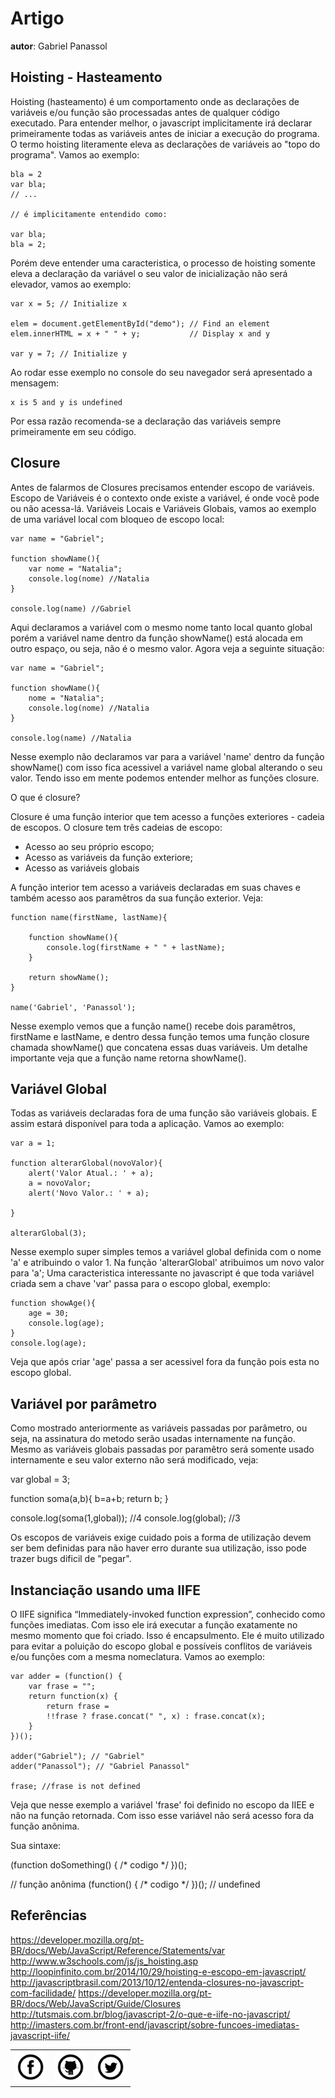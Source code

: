 # Artigo
**autor**: Gabriel Panassol

## Hoisting - Hasteamento

Hoisting (hasteamento) é um comportamento onde as declarações de variáveis e/ou função são processadas antes de qualquer código executado.
Para entender melhor, o javascript implicitamente irá declarar primeiramente todas as variáveis antes de iniciar a execução do programa. O termo 
hoisting literamente eleva as declarações de variáveis ao "topo do programa". Vamos ao exemplo:

```
bla = 2
var bla;
// ...

// é implicitamente entendido como:

var bla;
bla = 2;
```

Porém deve entender uma caracteristica, o processo de hoisting somente eleva a declaração da variável o seu valor de inicialização
não será elevador, vamos ao exemplo:

```
var x = 5; // Initialize x

elem = document.getElementById("demo"); // Find an element 
elem.innerHTML = x + " " + y;           // Display x and y

var y = 7; // Initialize y
```

Ao rodar esse exemplo no console do seu navegador será apresentado a mensagem:

```
x is 5 and y is undefined
```

Por essa razão recomenda-se a declaração das variáveis sempre primeiramente em seu código.

## Closure

Antes de falarmos de Closures precisamos entender escopo de variáveis. Escopo de Variáveis é o contexto onde existe a variável, é onde você pode ou não acessa-lá.
Variáveis Locais e Variáveis Globais, vamos ao exemplo de uma variável local com bloqueo de escopo local:

```
var name = "Gabriel";

function showName(){
	var nome = "Natalia";
	console.log(nome) //Natalia
}

console.log(name) //Gabriel
```

Aqui declaramos a variável com o mesmo nome tanto local quanto global porém a variável name dentro da função showName() está alocada em outro espaço, ou seja, não é o mesmo 
valor. Agora veja a seguinte situação:

```
var name = "Gabriel";

function showName(){
	nome = "Natalia";
	console.log(nome) //Natalia
}

console.log(name) //Natalia
```

Nesse exemplo não declaramos var para a variável 'name' dentro da função showName() com isso fica acessivel a variável name global alterando o seu valor. 
Tendo isso em mente podemos entender melhor as funções closure.

O que é closure?

Closure é uma função interior que tem acesso a funções exteriores - cadeia de escopos. O closure tem três cadeias de escopo:

- Acesso ao seu próprio escopo;
- Acesso as variáveis da função exteriore;
- Acesso as variáveis globais

A função interior tem acesso a variáveis declaradas em suas chaves e também acesso aos paramêtros da sua função exterior. Veja:

```
function name(firstName, lastName){

	function showName(){
		console.log(firstName + " " + lastName);
	}
	
	return showName();
}

name('Gabriel', 'Panassol');
```

Nesse exemplo vemos que a função name() recebe dois paramêtros, firstName e lastName, e dentro dessa função temos uma função closure chamada showName() que concatena essas 
duas variáveis. Um detalhe importante veja que a função name retorna showName().

## Variável Global

Todas as variáveis declaradas fora de uma função são variáveis globais. E assim estará disponível para toda a aplicação. Vamos ao exemplo:

```
var a = 1;

function alterarGlobal(novoValor){
	alert('Valor Atual.: ' + a);
	a = novoValor;
	alert('Novo Valor.: ' + a);
	
}

alterarGlobal(3);
```

Nesse exemplo super simples temos a variável global definida com o nome 'a' e atribuindo o valor 1. Na função 'alterarGlobal' atribuimos um novo valor para 'a';
Uma caracteristica interessante no javascript é que toda variável criada sem a chave 'var' passa para o escopo global, exemplo:

```
function showAge(){
	age = 30;
	console.log(age);
}
console.log(age);
```
Veja que após criar 'age' passa a ser acessivel fora da função pois esta no escopo global.


## Variável por parâmetro 

Como mostrado anteriormente as variáveis passadas por parâmetro, ou seja, na assinatura do metodo serão usadas internamente na função. Mesmo as variáveis globais passadas por paramêtro será somente usado internamente e seu valor externo não será modificado, veja:

var global = 3;

function soma(a,b){
	b=a+b;
	return b;
}

console.log(soma(1,global));
//4
console.log(global);
//3

Os escopos de variáveis exige cuidado pois a forma de utilização devem ser bem definidas para não haver erro durante sua utilização, isso pode trazer bugs dificil de "pegar".

## Instanciação usando uma IIFE

O IIFE significa “Immediately-invoked function expression”, conhecido como funções imediatas. Com isso ele irá executar a função exatamente no mesmo momento que foi criado. Isso é encapsulmento. 
Ele é muito utilizado para evitar a poluição do escopo global e possíveis conflitos de variáveis e/ou funções com a mesma nomeclatura. Vamos ao exemplo:

```
var adder = (function() {
	var frase = "";
 	return function(x) { 
 		return frase = 
 		!!frase ? frase.concat(" ", x) : frase.concat(x);
 	}
})();
 
adder("Gabriel"); // "Gabriel"
adder("Panassol"); // "Gabriel Panassol"

frase; //frase is not defined
```

Veja que nesse exemplo a variável 'frase' foi definido no escopo da IIEE e não na função retornada. Com isso esse variável não será acesso fora da função anônima.

Sua sintaxe:

(function doSomething() { /* codigo */ })();

// função anônima
(function() { /* codigo */ })(); // undefined

## Referências

<a target="_blank" href="https://developer.mozilla.org/pt-BR/docs/Web/JavaScript/Reference/Statements/var">https://developer.mozilla.org/pt-BR/docs/Web/JavaScript/Reference/Statements/var</a>
<a target="_blank" href="http://www.w3schools.com/js/js_hoisting.asp">http://www.w3schools.com/js/js_hoisting.asp</a>
<a target="_blank" href="http://loopinfinito.com.br/2014/10/29/hoisting-e-escopo-em-javascript/">http://loopinfinito.com.br/2014/10/29/hoisting-e-escopo-em-javascript/</a>
<a target="_blank" href="http://javascriptbrasil.com/2013/10/12/entenda-closures-no-javascript-com-facilidade/">http://javascriptbrasil.com/2013/10/12/entenda-closures-no-javascript-com-facilidade/</a>
<a target="_blank" href="https://developer.mozilla.org/pt-BR/docs/Web/JavaScript/Guide/Closures">https://developer.mozilla.org/pt-BR/docs/Web/JavaScript/Guide/Closures</a>
<a target="_blank" href="http://tutsmais.com.br/blog/javascript-2/o-que-e-iife-no-javascript/">http://tutsmais.com.br/blog/javascript-2/o-que-e-iife-no-javascript/</a>
<a target="_blank" href="http://imasters.com.br/front-end/javascript/sobre-funcoes-imediatas-javascript-iife/">http://imasters.com.br/front-end/javascript/sobre-funcoes-imediatas-javascript-iife/</a>

<table width="100%" align="center">
	<tr>
		<td align="center"><a target="_blank" href="https://www.facebook.com/gabriel.panassoldafonseca"><img src="/assets/network/fc.png" width="50" height="50"/></a></td>
		<td align="center"><a target="_blank" href="https://github.com/gpanassol/"><img src="/assets/network/octocat.gif" width="50" height="50"/></a></td>
		<td align="center"><a target="_blank" href="https://twitter.com/gabrielpanassol"><img src="/assets/network/twitter.png" width="50" height="50"/></a></td>
	</tr>
</table>